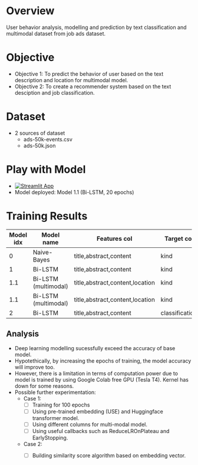 # Overview
User behavior analysis, modelling and prediction by text classification and multimodal dataset from job ads dataset.

# Objective
- Objective 1: To predict the behavior of user based on the text description and location for multimodal model.
- Objective 2: To create a recommender system based on the text desciption and job classification.

# Dataset
- 2 sources of dataset
    - ads-50k-events.csv
    - ads-50k.json

# Play with Model
- [![Streamlit App](https://static.streamlit.io/badges/streamlit_badge_black_white.svg)](https://behaviorpredictionjobads.streamlit.app/)
- Model deployed: Model 1.1 (Bi-LSTM, 20 epochs)

# Training Results
|Model idx|Model name|Features col|Target col|Epochs|Accuracy (%)|
|---|---|---|---|---|---|
|  0|Naive-Bayes|title,abstract,content|kind|-|56.39   |
|  1|Bi-LSTM|title,abstract,content   |kind   |10   |56.88   |
|1.1|Bi-LSTM (multimodal)|title,abstract,content,location|kind|10   |57.39|
|1.1|Bi-LSTM (multimodal)|title,abstract,content,location|kind|20   |57.81|
|2|Bi-LSTM|title,abstract,content   |classification|10|8.50   |

## Analysis

- Deep learning modelling sucessfully exceed the accuracy of base model.
- Hypotethically, by increasing the epochs of training, the model accuracy will improve too.
- However, there is a limitation in terms of computation power due to model is trained by using Google Colab free GPU (Tesla T4). Kernel has down for some reasons.
- Possible further experimentation:
    - Case 1:
        - [ ] Training for 100 epochs
        - [ ] Using pre-trained embedding (USE) and Huggingface transformer model.
        - [ ] Using different columns for multi-modal model.
        - [ ] Using useful callbacks such as ReduceLROnPlateau and EarlyStopping.
    - Case 2:
        - [ ] Building similarity score algorithm based on embedding vector.


